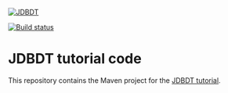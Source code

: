[![JDBDT](https://raw.githubusercontent.com/edrdo/jdbdt/master/src/site/resources/images/jdbdt-logo.png)](http://jdbdt.org)

[![Build status](https://api.travis-ci.org/JDBDT/jdbdt-tutorial.png?branch=master)](https://travis-ci.org/edrdo/jdbdt-tutorial)

# JDBDT tutorial code

This repository contains the Maven project for the [JDBDT tutorial](http://jdbdt.org/Tutorial.html).



